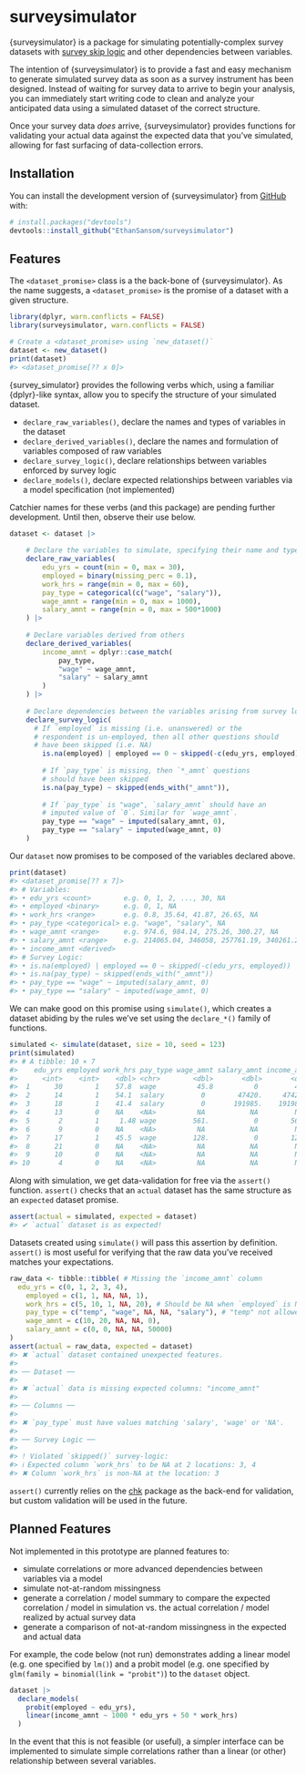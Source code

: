 surveysimulator
================

<!-- README.md is generated from README.Rmd. Please edit that file -->
<!-- badges: start -->
<!-- badges: end -->

{surveysimulator} is a package for simulating potentially-complex survey
datasets with [survey skip
logic](https://www.surveymonkey.com/product/features/survey-logic/) and
other dependencies between variables.

The intention of {surveysimulator} is to provide a fast and easy
mechanism to generate simulated survey data as soon as a survey
instrument has been designed. Instead of waiting for survey data to
arrive to begin your analysis, you can immediately start writing code to
clean and analyze your anticipated data using a simulated dataset of the
correct structure.

Once your survey data *does* arrive, {surveysimulator} provides
functions for validating your actual data against the expected data that
you’ve simulated, allowing for fast surfacing of data-collection errors.

## Installation

You can install the development version of {surveysimulator} from
[GitHub](https://github.com/) with:

``` r
# install.packages("devtools")
devtools::install_github("EthanSansom/surveysimulator")
```

## Features

The `<dataset_promise>` class is a the back-bone of {surveysimulator}.
As the name suggests, a `<dataset_promise>` is the promise of a dataset
with a given structure.

``` r
library(dplyr, warn.conflicts = FALSE)
library(surveysimulator, warn.conflicts = FALSE)

# Create a <dataset_promise> using `new_dataset()`
dataset <- new_dataset()
print(dataset)
#> <dataset_promise[?? x 0]>
```

{survey_simulator} provides the following verbs which, using a familiar
{dplyr}-like syntax, allow you to specify the structure of your
simulated dataset.

- `declare_raw_variables()`, declare the names and types of variables in
  the dataset
- `declare_derived_variables()`, declare the names and formulation of
  variables composed of raw variables
- `declare_survey_logic()`, declare relationships between variables
  enforced by survey logic
- `declare_models()`, declare expected relationships between variables
  via a model specification (not implemented)

Catchier names for these verbs (and this package) are pending further
development. Until then, observe their use below.

``` r
dataset <- dataset |>
  
    # Declare the variables to simulate, specifying their name and type
    declare_raw_variables(
        edu_yrs = count(min = 0, max = 30),
        employed = binary(missing_perc = 0.1),
        work_hrs = range(min = 0, max = 60),
        pay_type = categorical(c("wage", "salary")),
        wage_amnt = range(min = 0, max = 1000),
        salary_amnt = range(min = 0, max = 500*1000)
    ) |>
    
    # Declare variables derived from others
    declare_derived_variables(
        income_amnt = dplyr::case_match(
            pay_type,
            "wage" ~ wage_amnt,
            "salary" ~ salary_amnt
        )
    ) |>
    
    # Declare dependencies between the variables arising from survey logic
    declare_survey_logic(
      # If `employed` is missing (i.e. unanswered) or the
      # respondent is un-employed, then all other questions should 
      # have been skipped (i.e. NA)
        is.na(employed) | employed == 0 ~ skipped(-c(edu_yrs, employed)),
        
        # If `pay_type` is missing, then `*_amnt` questions
        # should have been skipped
        is.na(pay_type) ~ skipped(ends_with("_amnt")),
        
        # If `pay_type` is "wage", `salary_amnt` should have an
        # imputed value of `0`. Similar for `wage_amnt`.
        pay_type == "wage" ~ imputed(salary_amnt, 0),
        pay_type == "salary" ~ imputed(wage_amnt, 0)
    )
```

Our `dataset` now promises to be composed of the variables declared
above.

``` r
print(dataset)
#> <dataset_promise[?? x 7]>
#> # Variables: 
#> • edu_yrs <count>        e.g. 0, 1, 2, ..., 30, NA
#> • employed <binary>      e.g. 0, 1, NA
#> • work_hrs <range>       e.g. 0.8, 35.64, 41.87, 26.65, NA
#> • pay_type <categorical> e.g. "wage", "salary", NA
#> • wage_amnt <range>      e.g. 974.6, 984.14, 275.26, 300.27, NA
#> • salary_amnt <range>    e.g. 214065.04, 346058, 257761.19, 340261.26, NA
#> • income_amnt <derived>
#> # Survey Logic: 
#> • is.na(employed) | employed == 0 ~ skipped(-c(edu_yrs, employed))
#> • is.na(pay_type) ~ skipped(ends_with("_amnt"))
#> • pay_type == "wage" ~ imputed(salary_amnt, 0)
#> • pay_type == "salary" ~ imputed(wage_amnt, 0)
```

We can make good on this promise using `simulate()`, which creates a
dataset abiding by the rules we’ve set using the `declare_*()` family of
functions.

``` r
simulated <- simulate(dataset, size = 10, seed = 123)
print(simulated)
#> # A tibble: 10 × 7
#>    edu_yrs employed work_hrs pay_type wage_amnt salary_amnt income_amnt
#>      <int>    <int>    <dbl> <chr>        <dbl>       <dbl>       <dbl>
#>  1      30        1    57.8  wage          45.8          0         45.8
#>  2      14        1    54.1  salary         0        47420.     47420. 
#>  3      18        1    41.4  salary         0       191985.    191985. 
#>  4      13        0    NA    <NA>          NA           NA         NA  
#>  5       2        1     1.48 wage         561.           0        561. 
#>  6       9        0    NA    <NA>          NA           NA         NA  
#>  7      17        1    45.5  wage         128.           0        128. 
#>  8      21        0    NA    <NA>          NA           NA         NA  
#>  9      10        0    NA    <NA>          NA           NA         NA  
#> 10       4        0    NA    <NA>          NA           NA         NA
```

Along with simulation, we get data-validation for free via the
`assert()` function. `assert()` checks that an `actual` dataset has the
same structure as an `expected` dataset promise.

``` r
assert(actual = simulated, expected = dataset)
#> ✔ `actual` dataset is as expected!
```

Datasets created using `simulate()` will pass this assertion by
definition. `assert()` is most useful for verifying that the raw data
you’ve received matches your expectations.

``` r
raw_data <- tibble::tibble( # Missing the `income_amnt` column
  edu_yrs = c(0, 1, 2, 3, 4),
    employed = c(1, 1, NA, NA, 1),
    work_hrs = c(5, 10, 1, NA, 20), # Should be NA when `employed` is NA
    pay_type = c("temp", "wage", NA, NA, "salary"), # "temp" not allowed
    wage_amnt = c(10, 20, NA, NA, 0),
    salary_amnt = c(0, 0, NA, NA, 50000)
)
assert(actual = raw_data, expected = dataset)
#> ✖ `actual` dataset contained unexpected features.
#> 
#> ── Dataset ──
#> 
#> ✖ `actual` data is missing expected columns: "income_amnt"
#> 
#> ── Columns ──
#> 
#> ✖ `pay_type` must have values matching 'salary', 'wage' or 'NA'.
#> 
#> ── Survey Logic ──
#> 
#> ! Violated `skipped()` survey-logic:
#> ℹ Expected column `work_hrs` to be NA at 2 locations: 3, 4
#> ✖ Column `work_hrs` is non-NA at the location: 3
```

`assert()` currently relies on the
[chk](https://poissonconsulting.github.io/chk/) package as the back-end
for validation, but custom validation will be used in the future.

## Planned Features

Not implemented in this prototype are planned features to:

- simulate correlations or more advanced dependencies between variables
  via a model
- simulate not-at-random missingness
- generate a correlation / model summary to compare the expected
  correlation / model in simulation vs. the actual correlation / model
  realized by actual survey data
- generate a comparison of not-at-random missingness in the expected and
  actual data

For example, the code below (not run) demonstrates adding a linear model
(e.g. one specified by `lm()`) and a probit model (e.g. one specified by
`glm(family = binomial(link = "probit")`) to the `dataset` object.

``` r
dataset |>
  declare_models(
    probit(employed ~ edu_yrs),
    linear(income_amnt ~ 1000 * edu_yrs + 50 * work_hrs)
  )
```

In the event that this is not feasible (or useful), a simpler interface
can be implemented to simulate simple correlations rather than a linear
(or other) relationship between several variables.
